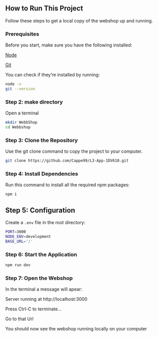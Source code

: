## How to Run This Project

Follow these steps to get a local copy of the webshop up and running.

### Prerequisites

Before you start, make sure you have the following installed:

[Node](https://nodejs.org/en)

[Git](https://git-scm.com/)

You can check if they’re installed by running:
```bash
node -v
git --version
```

### Step 2: make directory

Open a terminal

```bash
mkdir WebbShop
cd Webbshop
```

### Step 3: Clone the Repository

Use the git clone command to copy the project to your computer.

```bash
git clone https://github.com/Cappe99/L3-App-1DV610.git
```

### Step 4: Install Dependencies

Run this command to install all the required npm packages:

```bash
npm i 
```

## Step 5: Configuration

Create a `.env` file in the root directory:
```bash
PORT=3000
NODE_ENV=development
BASE_URL='/'
```

### Step 6: Start the Application

```bash
npm run dev
```

### Step 7: Open the Webshop

In the terminal a message will apear:

Server running at http://localhost:3000

Press Ctrl-C to terminate...

Go to that Url

You should now see the webshop running locally on your computer